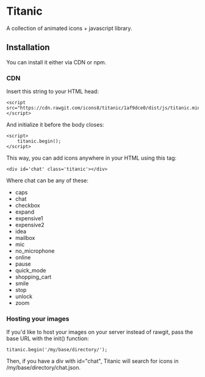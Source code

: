 # Titanic

A collection of animated icons + javascript library.

## Installation

You can install it either via CDN or npm.

### CDN

Insert this string to your HTML head:
```
<script src="https://cdn.rawgit.com/icons8/titanic/1af9dce0/dist/js/titanic.min.js"></script>
```
And initialize it before the body closes:

```
<script>
    titanic.begin();
</script>
```
This way, you can add icons anywhere in your HTML using this tag:
```
<div id='chat' class='titanic'></div>
```
Where chat can be any of these:
* caps
* chat
* checkbox
* expand
* expensive1
* expensive2
* idea
* mailbox
* mic
* no_microphone
* online
* pause
* quick_mode
* shopping_cart
* smile
* stop
* unlock
* zoom

### Hosting your images

If you'd like to host your images on your server instead of rawgit, pass the base URL with the init() function:
```
titanic.begin('/my/base/directory/');
```
Then, if you have a div with id="chat", Titanic will search for icons in /my/base/directory/chat.json.